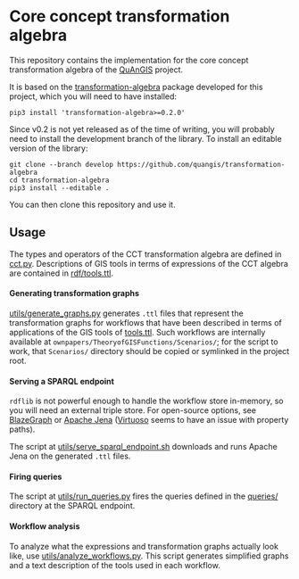 Core concept transformation algebra
===============================================================================

This repository contains the implementation for the core concept 
transformation algebra of the [QuAnGIS](https://questionbasedanalysis.com/) 
project.

It is based on the 
[transformation-algebra](https://github.com/quangis/transformation-algebra) 
package developed for this project, which you will need to have installed:

    pip3 install 'transformation-algebra>=0.2.0'

Since v0.2 is not yet released as of the time of writing, you will probably 
need to install the development branch of the library. To install an editable 
version of the library:

    git clone --branch develop https://github.com/quangis/transformation-algebra
    cd transformation-algebra
    pip3 install --editable .

You can then clone this repository and use it.


## Usage

The types and operators of the CCT transformation algebra are defined in 
[cct.py](cct.py). Descriptions of GIS tools in terms of expressions of the CCT 
algebra are contained in [rdf/tools.ttl](rdf/tools.ttl).


#### Generating transformation graphs

[utils/generate_graphs.py](utils/generate_graphs.py) generates `.ttl` files 
that represent the transformation graphs for workflows that have been described 
in terms of applications of the GIS tools of [tools.ttl](rdf/tools.ttl). Such 
workflows are internally available at 
`ownpapers/TheoryofGISFunctions/Scenarios/`; for the script to work, that 
`Scenarios/` directory should be copied or symlinked in the project root.


#### Serving a SPARQL endpoint

`rdflib` is not powerful enough to handle the workflow store in-memory, so you 
will need an external triple store. For open-source options, see 
[BlazeGraph](https://blazegraph.com/) or [Apache 
Jena](https://jena.apache.org/) ([Virtuoso](https://virtuoso.openlinksw.com/) 
seems to have an issue with property paths).

The script at [utils/serve_sparql_endpoint.sh](utils/serve_sparql_endpoint.sh) 
downloads and runs Apache Jena on the generated `.ttl` files.


#### Firing queries

The script at [utils/run_queries.py](utils/run_queries.py) fires the queries 
defined in the [queries/](queries/) directory at the SPARQL endpoint.


#### Workflow analysis

To analyze what the expressions and transformation graphs actually look like, 
use [utils/analyze_workflows.py](utils/analyze_workflows.py). This script 
generates simplified graphs and a text description of the tools used in each 
workflow.
